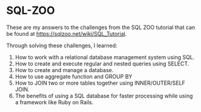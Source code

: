 # SQL-ZOO

These are my answers to the challenges from the SQL ZOO tutorial that can be found at https://sqlzoo.net/wiki/SQL_Tutorial.

Through solving these challenges, I learned:

1) How to work with a relational database management system using SQL.
2) How to create and execute regular and nested queries using SELECT.
3) How to create and manage a database.
4) How to use aggregate function and GROUP BY
5) How to JOIN two or more tables together using INNER/OUTER/SELF JOIN.
6) The benefits of using a SQL database for faster processing while using a framework like Ruby on Rails.
